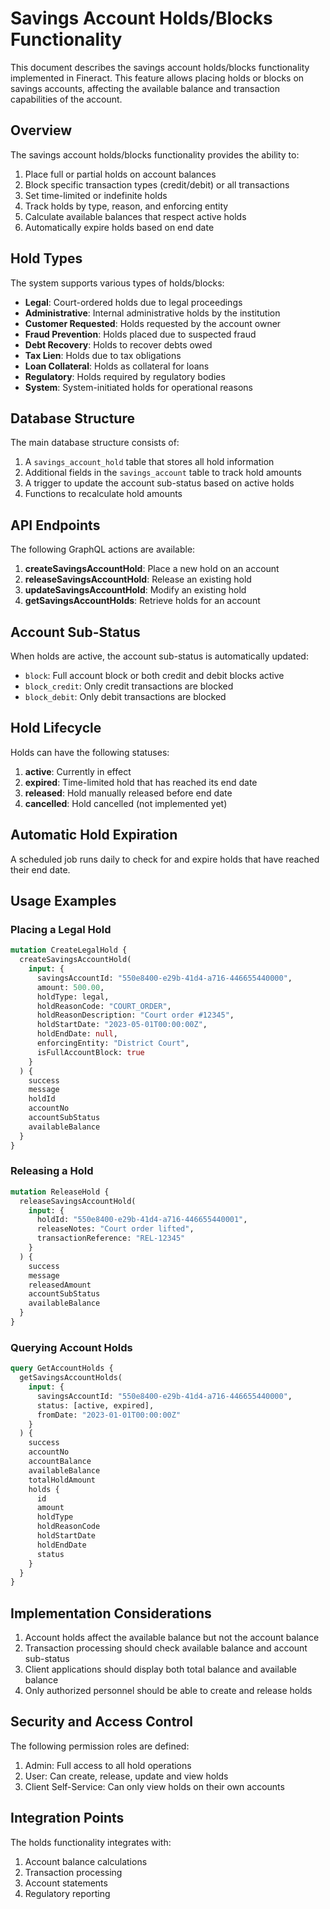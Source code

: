 # Savings Account Holds/Blocks Functionality

This document describes the savings account holds/blocks functionality implemented in Fineract. This feature allows placing holds or blocks on savings accounts, affecting the available balance and transaction capabilities of the account.

## Overview

The savings account holds/blocks functionality provides the ability to:

1. Place full or partial holds on account balances
2. Block specific transaction types (credit/debit) or all transactions
3. Set time-limited or indefinite holds
4. Track holds by type, reason, and enforcing entity
5. Calculate available balances that respect active holds
6. Automatically expire holds based on end date

## Hold Types

The system supports various types of holds/blocks:

- **Legal**: Court-ordered holds due to legal proceedings
- **Administrative**: Internal administrative holds by the institution
- **Customer Requested**: Holds requested by the account owner
- **Fraud Prevention**: Holds placed due to suspected fraud
- **Debt Recovery**: Holds to recover debts owed
- **Tax Lien**: Holds due to tax obligations
- **Loan Collateral**: Holds as collateral for loans
- **Regulatory**: Holds required by regulatory bodies
- **System**: System-initiated holds for operational reasons

## Database Structure

The main database structure consists of:

1. A `savings_account_hold` table that stores all hold information
2. Additional fields in the `savings_account` table to track hold amounts
3. A trigger to update the account sub-status based on active holds
4. Functions to recalculate hold amounts

## API Endpoints

The following GraphQL actions are available:

1. **createSavingsAccountHold**: Place a new hold on an account
2. **releaseSavingsAccountHold**: Release an existing hold
3. **updateSavingsAccountHold**: Modify an existing hold
4. **getSavingsAccountHolds**: Retrieve holds for an account

## Account Sub-Status

When holds are active, the account sub-status is automatically updated:

- `block`: Full account block or both credit and debit blocks active
- `block_credit`: Only credit transactions are blocked
- `block_debit`: Only debit transactions are blocked

## Hold Lifecycle

Holds can have the following statuses:

1. **active**: Currently in effect
2. **expired**: Time-limited hold that has reached its end date
3. **released**: Hold manually released before end date
4. **cancelled**: Hold cancelled (not implemented yet)

## Automatic Hold Expiration

A scheduled job runs daily to check for and expire holds that have reached their end date.

## Usage Examples

### Placing a Legal Hold

```graphql
mutation CreateLegalHold {
  createSavingsAccountHold(
    input: {
      savingsAccountId: "550e8400-e29b-41d4-a716-446655440000",
      amount: 500.00,
      holdType: legal,
      holdReasonCode: "COURT_ORDER",
      holdReasonDescription: "Court order #12345",
      holdStartDate: "2023-05-01T00:00:00Z",
      holdEndDate: null,
      enforcingEntity: "District Court",
      isFullAccountBlock: true
    }
  ) {
    success
    message
    holdId
    accountNo
    accountSubStatus
    availableBalance
  }
}
```

### Releasing a Hold

```graphql
mutation ReleaseHold {
  releaseSavingsAccountHold(
    input: {
      holdId: "550e8400-e29b-41d4-a716-446655440001",
      releaseNotes: "Court order lifted",
      transactionReference: "REL-12345"
    }
  ) {
    success
    message
    releasedAmount
    accountSubStatus
    availableBalance
  }
}
```

### Querying Account Holds

```graphql
query GetAccountHolds {
  getSavingsAccountHolds(
    input: {
      savingsAccountId: "550e8400-e29b-41d4-a716-446655440000",
      status: [active, expired],
      fromDate: "2023-01-01T00:00:00Z"
    }
  ) {
    success
    accountNo
    accountBalance
    availableBalance
    totalHoldAmount
    holds {
      id
      amount
      holdType
      holdReasonCode
      holdStartDate
      holdEndDate
      status
    }
  }
}
```

## Implementation Considerations

1. Account holds affect the available balance but not the account balance
2. Transaction processing should check available balance and account sub-status
3. Client applications should display both total balance and available balance
4. Only authorized personnel should be able to create and release holds

## Security and Access Control

The following permission roles are defined:

1. Admin: Full access to all hold operations
2. User: Can create, release, update and view holds
3. Client Self-Service: Can only view holds on their own accounts

## Integration Points

The holds functionality integrates with:

1. Account balance calculations
2. Transaction processing
3. Account statements
4. Regulatory reporting